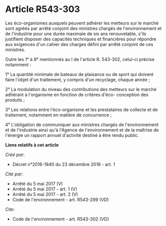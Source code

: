 # Article R543-303

Les éco-organismes auxquels peuvent adhérer les metteurs sur le marché sont agréés par arrêté conjoint des ministres chargés
de l'environnement et de l'industrie pour une durée maximale de six ans renouvelable, s'ils justifient disposer des capacités
techniques et financières pour répondre aux exigences d'un cahier des charges défini par arrêté conjoint de ces ministres.

Outre les 1° à 8° mentionnés au I de l'article R. 543-302, celui-ci précise notamment :

1° La quantité minimale de bateaux de plaisance ou de sport qui doivent faire l'objet d'un traitement, y compris d'un
recyclage, chaque année ;

2° La modulation du niveau des contributions des metteurs sur le marché adhérant à l'organisme en fonction de critères d'éco-
conception des produits ;

3° Les relations entre l'éco-organisme et les prestataires de collecte et de traitement, notamment en matière de
concurrence ;

4° L'obligation de communiquer aux ministres chargés de l'environnement et de l'industrie ainsi qu'à l'Agence de
l'environnement et de la maîtrise de l'énergie un rapport annuel d'activité destiné à être rendu public.

**Liens relatifs à cet article**

_Créé par_:

  - Décret n°2016-1840 du 23 décembre 2016 - art. 1

_Cité par_:

  - Arrêté du 5 mai 2017 (V)
  - Arrêté du 5 mai 2017 - art. 1 (V)
  - Arrêté du 5 mai 2017 - art. 2 (V)
  - Code de l'environnement - art. R543-299 (VD)

_Cite_:

  - Code de l'environnement - art. R543-302 (VD)
